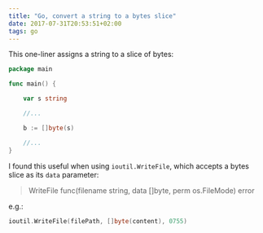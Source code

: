 ```yaml
---
title: "Go, convert a string to a bytes slice"
date: 2017-07-31T20:53:51+02:00
tags: go
---
```




This one-liner assigns a string to a slice of bytes:

```go
package main

func main() {

    var s string

    //...

    b := []byte(s)

    //...
}
```

I found this useful when using `ioutil.WriteFile`, which accepts a bytes slice as its `data` parameter:

> WriteFile func(filename string, data []byte, perm os.FileMode) error

e.g.:

```go
ioutil.WriteFile(filePath, []byte(content), 0755)
```
